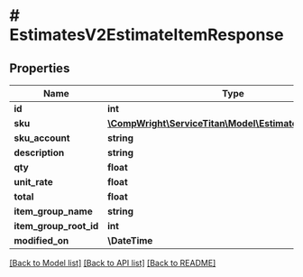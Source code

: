 # # EstimatesV2EstimateItemResponse

## Properties

Name | Type | Description | Notes
------------ | ------------- | ------------- | -------------
**id** | **int** |  |
**sku** | [**\CompWright\ServiceTitan\Model\EstimatesV2SkuModel**](EstimatesV2SkuModel.md) |  |
**sku_account** | **string** |  |
**description** | **string** |  |
**qty** | **float** |  |
**unit_rate** | **float** |  |
**total** | **float** |  |
**item_group_name** | **string** |  |
**item_group_root_id** | **int** |  | [optional]
**modified_on** | **\DateTime** |  |

[[Back to Model list]](../../README.md#models) [[Back to API list]](../../README.md#endpoints) [[Back to README]](../../README.md)
